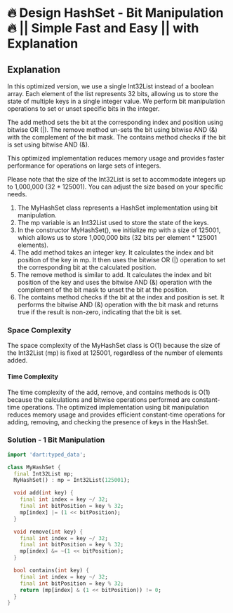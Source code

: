 # 🔥 Design HashSet - Bit Manipulation 🔥 || Simple Fast and Easy || with Explanation

## Explanation

In this optimized version, we use a single Int32List instead of a boolean array. Each element of the list represents 32 bits, allowing us to store the state of multiple keys in a single integer value. We perform bit manipulation operations to set or unset specific bits in the integer.

The add method sets the bit at the corresponding index and position using bitwise OR (|). The remove method un-sets the bit using bitwise AND (&) with the complement of the bit mask. The contains method checks if the bit is set using bitwise AND (&).

This optimized implementation reduces memory usage and provides faster performance for operations on large sets of integers.

Please note that the size of the Int32List is set to accommodate integers up to 1,000,000 (32 * 125001). You can adjust the size based on your specific needs.

1. The MyHashSet class represents a HashSet implementation using bit manipulation.
2. The mp variable is an Int32List used to store the state of the keys.
3. In the constructor MyHashSet(), we initialize mp with a size of 125001, which allows us to store 1,000,000 bits (32 bits per element * 125001 elements).
4. The add method takes an integer key. It calculates the index and bit position of the key in mp. It then uses the bitwise OR (|) operation to set the corresponding bit at the calculated position.
5. The remove method is similar to add. It calculates the index and bit position of the key and uses the bitwise AND (&) operation with the complement of the bit mask to unset the bit at the position.
6. The contains method checks if the bit at the index and position is set. It performs the bitwise AND (&) operation with the bit mask and returns true if the result is non-zero, indicating that the bit is set.

### Space Complexity

The space complexity of the MyHashSet class is O(1) because the size of the Int32List (mp) is fixed at 125001, regardless of the number of elements added.

#### Time Complexity

The time complexity of the add, remove, and contains methods is O(1) because the calculations and bitwise operations performed are constant-time operations.
The optimized implementation using bit manipulation reduces memory usage and provides efficient constant-time operations for adding, removing, and checking the presence of keys in the HashSet.

### Solution - 1 Bit Manipulation

```dart
import 'dart:typed_data';

class MyHashSet {
  final Int32List mp;
  MyHashSet() : mp = Int32List(125001);

  void add(int key) {
    final int index = key ~/ 32;
    final int bitPosition = key % 32;
    mp[index] |= (1 << bitPosition);
  }

  void remove(int key) {
    final int index = key ~/ 32;
    final int bitPosition = key % 32;
    mp[index] &= ~(1 << bitPosition);
  }

  bool contains(int key) {
    final int index = key ~/ 32;
    final int bitPosition = key % 32;
    return (mp[index] & (1 << bitPosition)) != 0;
  }
}
```
